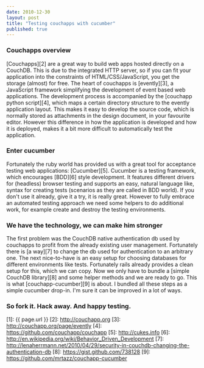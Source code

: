```yaml
---
date: 2010-12-30
layout: post
title: "Testing couchapps with cucumber"
published: true
---
```


### Couchapps overview
[Couchapps][2] are a great way to build web apps hosted directly on a
CouchDB. This is due to the integrated HTTP server, so if you can
fit your application into the constraints of HTML/CSS/JavaScript, you
get the storage (almost) for free. The heart of couchapps is [evently][3],
a JavaScript framework simplifying the development of event based web
applications. The development process is accompanied by the
[couchapp python script][4], which maps a certain directory structure
to the evently application layout. This makes it easy to develop the source
code, which is normally stored as attachments in the design document, in your
favourite editor.  However this difference in how the application is developed
and how it is deployed, makes it a bit more difficult to automatically test the
application.

### Enter cucumber
Fortunately the ruby world has provided us with a great tool for
acceptance testing web applications: [Cucumber][5]. Cucumber is a
testing framework, which encourages [BDD][6] style development. It
features different drivers for (headless) browser testing and supports
an easy, natural language like, syntax for creating tests (scenarios as they
are called in BDD world). If you don't use it already, give it a try, it is
really great. However to fully embrace an automated testing approach we need
some helpers to do additional work, for example create and destroy the
testing environments.

### We have the technology, we can make him stronger
The first problem was the CouchDB native authentication db used by couchapps to
profit from the already existing user management. Fortunately there is [a
way][7] to change the db used for authentication to an arbitrary one. The next
nice-to-have is an easy setup for choosing databases for different environments
like tests. Fortunately rails already provides a clean setup for this, which we
can copy. Now we only have to bundle a [simple CouchDB library][8] and some
helper methods and we are ready to go.  This is what [couchapp-cucumber][9] is
about. I bundled all these steps as a simple cucumber drop-in. I'm sure it can
be improved in a lot of ways.

### So fork it. Hack away. And happy testing.


[1]: {{ page.url }}
[2]: http://couchapp.org
[3]: http://couchapp.org/page/evently
[4]: https://github.com/couchapp/couchapp
[5]: http://cukes.info
[6]: http://en.wikipedia.org/wiki/Behavior_Driven_Development
[7]: http://lenaherrmann.net/2010/04/29/security-in-couchdb-changing-the-authentication-db
[8]: https://gist.github.com/738128
[9]: https://github.com/mrtazz/couchapp-cucumber
